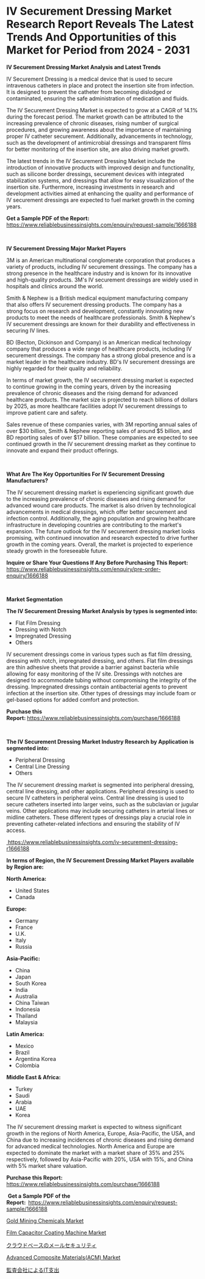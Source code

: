 <p><h1>IV Securement Dressing Market Research Report Reveals The Latest Trends And Opportunities of this Market for Period from 2024 - 2031</h1></p><p><strong>IV Securement Dressing Market Analysis and Latest Trends</strong></p>
<p><p>IV Securement Dressing is a medical device that is used to secure intravenous catheters in place and protect the insertion site from infection. It is designed to prevent the catheter from becoming dislodged or contaminated, ensuring the safe administration of medication and fluids.</p><p>The IV Securement Dressing Market is expected to grow at a CAGR of 14.1% during the forecast period. The market growth can be attributed to the increasing prevalence of chronic diseases, rising number of surgical procedures, and growing awareness about the importance of maintaining proper IV catheter securement. Additionally, advancements in technology, such as the development of antimicrobial dressings and transparent films for better monitoring of the insertion site, are also driving market growth.</p><p>The latest trends in the IV Securement Dressing Market include the introduction of innovative products with improved design and functionality, such as silicone border dressings, securement devices with integrated stabilization systems, and dressings that allow for easy visualization of the insertion site. Furthermore, increasing investments in research and development activities aimed at enhancing the quality and performance of IV securement dressings are expected to fuel market growth in the coming years.</p></p>
<p><strong>Get a Sample PDF of the Report:&nbsp;</strong> <a href="https://www.reliablebusinessinsights.com/enquiry/request-sample/1666188">https://www.reliablebusinessinsights.com/enquiry/request-sample/1666188</a></p>
<p>&nbsp;</p>
<p><strong>IV Securement Dressing Major Market Players</strong></p>
<p><p>3M is an American multinational conglomerate corporation that produces a variety of products, including IV securement dressings. The company has a strong presence in the healthcare industry and is known for its innovative and high-quality products. 3M's IV securement dressings are widely used in hospitals and clinics around the world.</p><p>Smith & Nephew is a British medical equipment manufacturing company that also offers IV securement dressing products. The company has a strong focus on research and development, constantly innovating new products to meet the needs of healthcare professionals. Smith & Nephew's IV securement dressings are known for their durability and effectiveness in securing IV lines.</p><p>BD (Becton, Dickinson and Company) is an American medical technology company that produces a wide range of healthcare products, including IV securement dressings. The company has a strong global presence and is a market leader in the healthcare industry. BD's IV securement dressings are highly regarded for their quality and reliability.</p><p>In terms of market growth, the IV securement dressing market is expected to continue growing in the coming years, driven by the increasing prevalence of chronic diseases and the rising demand for advanced healthcare products. The market size is projected to reach billions of dollars by 2025, as more healthcare facilities adopt IV securement dressings to improve patient care and safety.</p><p>Sales revenue of these companies varies, with 3M reporting annual sales of over $30 billion, Smith & Nephew reporting sales of around $5 billion, and BD reporting sales of over $17 billion. These companies are expected to see continued growth in the IV securement dressing market as they continue to innovate and expand their product offerings.</p></p>
<p>&nbsp;</p>
<p><strong>What Are The Key Opportunities For IV Securement Dressing Manufacturers?</strong></p>
<p><p>The IV securement dressing market is experiencing significant growth due to the increasing prevalence of chronic diseases and rising demand for advanced wound care products. The market is also driven by technological advancements in medical dressings, which offer better securement and infection control. Additionally, the aging population and growing healthcare infrastructure in developing countries are contributing to the market's expansion. The future outlook for the IV securement dressing market looks promising, with continued innovation and research expected to drive further growth in the coming years. Overall, the market is projected to experience steady growth in the foreseeable future.</p></p>
<p><strong>Inquire or Share Your Questions If Any Before Purchasing This Report:</strong> <a href="https://www.reliablebusinessinsights.com/enquiry/pre-order-enquiry/1666188">https://www.reliablebusinessinsights.com/enquiry/pre-order-enquiry/1666188</a></p>
<p>&nbsp;</p>
<p><strong>Market Segmentation</strong></p>
<p><strong>The IV Securement Dressing Market Analysis by types is segmented into:</strong></p>
<p><ul><li>Flat Film Dressing</li><li>Dressing with Notch</li><li>Impregnated Dressing</li><li>Others</li></ul></p>
<p><p>IV securement dressings come in various types such as flat film dressing, dressing with notch, impregnated dressing, and others. Flat film dressings are thin adhesive sheets that provide a barrier against bacteria while allowing for easy monitoring of the IV site. Dressings with notches are designed to accommodate tubing without compromising the integrity of the dressing. Impregnated dressings contain antibacterial agents to prevent infection at the insertion site. Other types of dressings may include foam or gel-based options for added comfort and protection.</p></p>
<p><strong>Purchase this Report:&nbsp;</strong><a href="https://www.reliablebusinessinsights.com/purchase/1666188">https://www.reliablebusinessinsights.com/purchase/1666188</a></p>
<p>&nbsp;</p>
<p><strong>The IV Securement Dressing Market Industry Research by Application is segmented into:</strong></p>
<p><ul><li>Peripheral Dressing</li><li>Central Line Dressing</li><li>Others</li></ul></p>
<p><p>The IV securement dressing market is segmented into peripheral dressing, central line dressing, and other applications. Peripheral dressing is used to secure IV catheters in peripheral veins. Central line dressing is used to secure catheters inserted into larger veins, such as the subclavian or jugular veins. Other applications may include securing catheters in arterial lines or midline catheters. These different types of dressings play a crucial role in preventing catheter-related infections and ensuring the stability of IV access.</p></p>
<p><a href="https://www.reliablebusinessinsights.com/iv-securement-dressing-r1666188">&nbsp;https://www.reliablebusinessinsights.com/iv-securement-dressing-r1666188</a></p>
<p><strong>In terms of Region, the IV Securement Dressing Market Players available by Region are:</strong></p>
<p>
    <p> <strong> North America: </strong>
        <ul>
            <li>United States</li>
            <li>Canada</li>
        </ul>
        </p> 
    <p> <strong> Europe: </strong>
        <ul>
            <li>Germany</li>
            <li>France</li>
            <li>U.K.</li>
            <li>Italy</li>
            <li>Russia</li>
        </ul>
        </p> 
    <p> <strong> Asia-Pacific: </strong>
        <ul>
            <li>China</li>
            <li>Japan</li>
            <li>South Korea</li>
            <li>India</li>
            <li>Australia</li>
            <li>China Taiwan</li>
            <li>Indonesia</li>
            <li>Thailand</li>
            <li>Malaysia</li>
        </ul>
        </p> 
    <p> <strong> Latin America: </strong>
        <ul>
            <li>Mexico</li>
            <li>Brazil</li>
            <li>Argentina Korea</li>
            <li>Colombia</li>
        </ul>
        </p> 
    <p> <strong> Middle East & Africa: </strong>
        <ul>
            <li>Turkey</li>
            <li>Saudi</li>
            <li>Arabia</li>
            <li>UAE</li>
            <li>Korea</li>
        </ul>
    </p>
    </p>
<p><p>The IV securement dressing market is expected to witness significant growth in the regions of North America, Europe, Asia-Pacific, the USA, and China due to increasing incidences of chronic diseases and rising demand for advanced medical technologies. North America and Europe are expected to dominate the market with a market share of 35% and 25% respectively, followed by Asia-Pacific with 20%, USA with 15%, and China with 5% market share valuation.</p></p>
<p><strong>Purchase this Report: </strong><a href="https://www.reliablebusinessinsights.com/purchase/1666188">https://www.reliablebusinessinsights.com/purchase/1666188</a></p>
<p>&nbsp;<strong>Get a Sample PDF of the Report:&nbsp;&nbsp;</strong><a href="https://www.reliablebusinessinsights.com/enquiry/request-sample/1666188">https://www.reliablebusinessinsights.com/enquiry/request-sample/1666188</a></p>
<p><strong></strong></p>
<p><p><a href="https://www.linkedin.com/pulse/emerging-trends-gold-mining-chemicals-market-global-outlook-future-guf1f">Gold Mining Chemicals Market</a></p><p><a href="https://github.com/faniayasa/Market-Research-Report-List-1/blob/main/film-capacitor-coating-machine-market.md">Film Capacitor Coating Machine Market</a></p><p><a href="https://github.com/RaeJenkins1952/Market-Research-Report-List-1/blob/main/4121204168868.md">クラウドベースのメールセキュリティ</a></p><p><a href="https://www.linkedin.com/pulse/advanced-composite-materialsacm-market-global-regional-analysis-mmkuf">Advanced Composite Materials(ACM) Market</a></p><p><a href="https://github.com/andrade7361/Market-Research-Report-List-2/blob/main/1008084168867.md">監査会社によるIT支出</a></p></p>